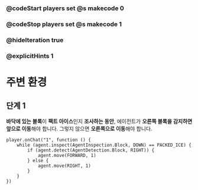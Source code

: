 ### @codeStart players set @s makecode 0
### @codeStop players set @s makecode 1

### @hideIteration true 
### @explicitHints 1

# 주변 환경

## 단계 1
**바닥에 있는 블록**이 **팩트 아이스**인지 **조사하는 동안**, 에이전트가 **오른쪽 블록을 감지하면** **앞으로 이동**해야 합니다. 그렇지 않으면 **오른쪽으로 이동**해야 합니다.


```ghost
player.onChat("1", function () {
    while (agent.inspect(AgentInspection.Block, DOWN) == PACKED_ICE) {
        if (agent.detect(AgentDetection.Block, RIGHT)) {
            agent.move(FORWARD, 1)
        } else {
            agent.move(RIGHT, 1)
        }
    }
})
```

